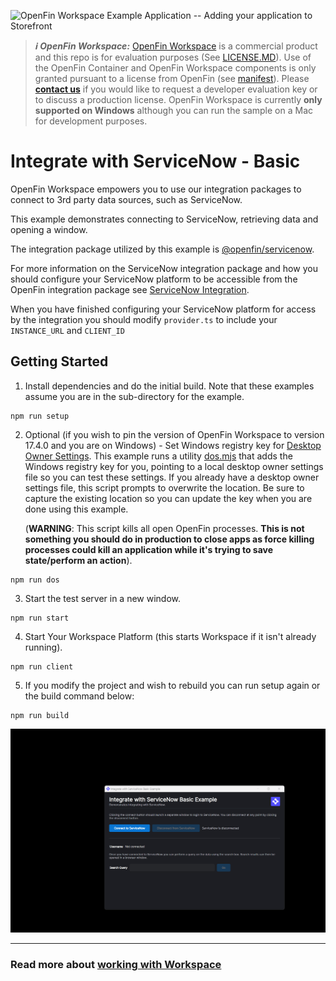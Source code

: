 ![OpenFin Workspace Example Application -- Adding your application to Storefront](../../assets/OpenFin-Workspace-Starter.png)

> **_:information_source: OpenFin Workspace:_** [OpenFin Workspace](https://www.openfin.co/workspace/) is a commercial product and this repo is for evaluation purposes (See [LICENSE.MD](LICENSE.MD)). Use of the OpenFin Container and OpenFin Workspace components is only granted pursuant to a license from OpenFin (see [manifest](public/manifest.fin.json)). Please [**contact us**](https://www.openfin.co/workspace/poc/) if you would like to request a developer evaluation key or to discuss a production license.
> OpenFin Workspace is currently **only supported on Windows** although you can run the sample on a Mac for development purposes.

# Integrate with ServiceNow - Basic

OpenFin Workspace empowers you to use our integration packages to connect to 3rd party data sources, such as ServiceNow.

This example demonstrates connecting to ServiceNow, retrieving data and opening a window.

The integration package utilized by this example is [@openfin/servicenow](https://www.npmjs.com/package/@openfin/servicenow).

For more information on the ServiceNow integration package and how you should configure your ServiceNow platform to be accessible from the OpenFin integration package see [ServiceNow Integration](https://developers.openfin.co/of-docs/docs/servicenow-integration).

When you have finished configuring your ServiceNow platform for access by the integration you should modify `provider.ts` to include your `INSTANCE_URL` and `CLIENT_ID`

## Getting Started

1. Install dependencies and do the initial build. Note that these examples assume you are in the sub-directory for the example.

```shell
npm run setup
```

2. Optional (if you wish to pin the version of OpenFin Workspace to version 17.4.0 and you are on Windows) - Set Windows registry key for [Desktop Owner Settings](https://developers.openfin.co/docs/desktop-owner-settings).
   This example runs a utility [dos.mjs](./scripts/dos.mjs) that adds the Windows registry key for you, pointing to a local desktop owner
   settings file so you can test these settings. If you already have a desktop owner settings file, this script prompts to overwrite the location. Be sure to capture the existing location so you can update the key when you are done using this example.

   (**WARNING**: This script kills all open OpenFin processes. **This is not something you should do in production to close apps as force killing processes could kill an application while it's trying to save state/perform an action**).

```shell
npm run dos
```

3. Start the test server in a new window.

```shell
npm run start
```

4. Start Your Workspace Platform (this starts Workspace if it isn't already running).

```shell
npm run client
```

5. If you modify the project and wish to rebuild you can run setup again or the build command below:

```shell
npm run build
```

![Integrate with ServiceNow](openfin-integrate-with-servicenow.gif)

---

### Read more about [working with Workspace](https://developers.openfin.co/of-docs/docs/overview-of-workspace)
